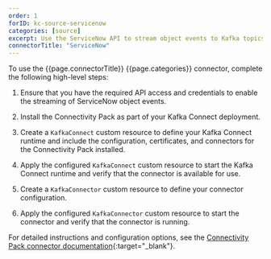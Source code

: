 ```yaml
---
order: 1
forID: kc-source-servicenow
categories: [source]
excerpt: Use the ServiceNow API to stream object events to Kafka topics.
connectorTitle: "ServiceNow"
---
```


To use the {{page.connectorTitle}} {{page.categories}} connector, complete the following high-level steps:

1. Ensure that you have the required API access and credentials to enable the streaming of ServiceNow object events.

1. Install the Connectivity Pack as part of your Kafka Connect deployment.

1. Create a `KafkaConnect` custom resource to define your Kafka Connect runtime and include the configuration, certificates, and connectors for the Connectivity Pack installed.

1. Apply the configured `KafkaConnect` custom resource to start the Kafka Connect runtime and verify that the connector is available for use.

1. Create a `KafkaConnector` custom resource to define your connector configuration.

1. Apply the configured `KafkaConnector` custom resource to start the connector and verify that the connector is running.

For detailed instructions and configuration options, see the [Connectivity Pack connector documentation](https://github.com/ibm-messaging/connectivity-pack-kafka-connectors/blob/main/README.md){:target="_blank"}.